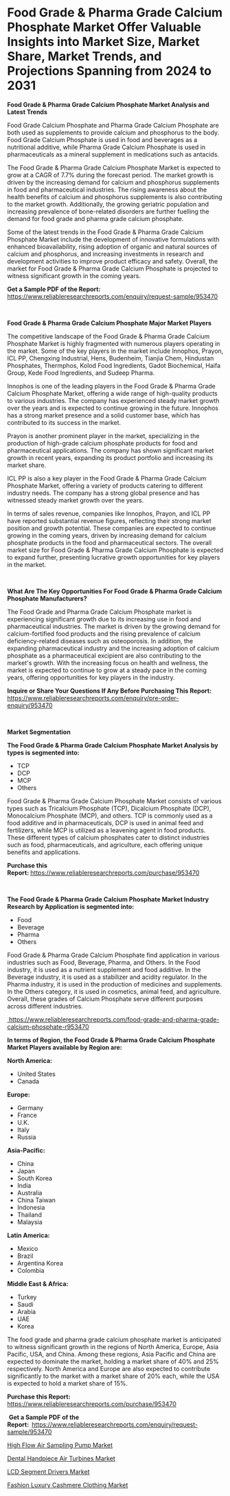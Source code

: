 <p><h1>Food Grade & Pharma Grade Calcium Phosphate Market Offer Valuable Insights into Market Size, Market Share, Market Trends, and Projections Spanning from 2024 to 2031</h1></p><p><strong>Food Grade & Pharma Grade Calcium Phosphate Market Analysis and Latest Trends</strong></p>
<p><p>Food Grade Calcium Phosphate and Pharma Grade Calcium Phosphate are both used as supplements to provide calcium and phosphorus to the body. Food Grade Calcium Phosphate is used in food and beverages as a nutritional additive, while Pharma Grade Calcium Phosphate is used in pharmaceuticals as a mineral supplement in medications such as antacids.</p><p>The Food Grade & Pharma Grade Calcium Phosphate Market is expected to grow at a CAGR of 7.7% during the forecast period. The market growth is driven by the increasing demand for calcium and phosphorus supplements in food and pharmaceutical industries. The rising awareness about the health benefits of calcium and phosphorus supplements is also contributing to the market growth. Additionally, the growing geriatric population and increasing prevalence of bone-related disorders are further fuelling the demand for food grade and pharma grade calcium phosphate.</p><p>Some of the latest trends in the Food Grade & Pharma Grade Calcium Phosphate Market include the development of innovative formulations with enhanced bioavailability, rising adoption of organic and natural sources of calcium and phosphorus, and increasing investments in research and development activities to improve product efficacy and safety. Overall, the market for Food Grade & Pharma Grade Calcium Phosphate is projected to witness significant growth in the coming years.</p></p>
<p><strong>Get a Sample PDF of the Report:&nbsp;</strong> <a href="https://www.reliableresearchreports.com/enquiry/request-sample/953470">https://www.reliableresearchreports.com/enquiry/request-sample/953470</a></p>
<p>&nbsp;</p>
<p><strong>Food Grade & Pharma Grade Calcium Phosphate Major Market Players</strong></p>
<p><p>The competitive landscape of the Food Grade & Pharma Grade Calcium Phosphate Market is highly fragmented with numerous players operating in the market. Some of the key players in the market include Innophos, Prayon, ICL PP, Chengxing Industrial, Hens, Budenheim, Tianjia Chem, Hindustan Phosphates, Thermphos, Kolod Food Ingredients, Gadot Biochemical, Haifa Group, Kede Food Ingredients, and Sudeep Pharma.</p><p>Innophos is one of the leading players in the Food Grade & Pharma Grade Calcium Phosphate Market, offering a wide range of high-quality products to various industries. The company has experienced steady market growth over the years and is expected to continue growing in the future. Innophos has a strong market presence and a solid customer base, which has contributed to its success in the market.</p><p>Prayon is another prominent player in the market, specializing in the production of high-grade calcium phosphate products for food and pharmaceutical applications. The company has shown significant market growth in recent years, expanding its product portfolio and increasing its market share.</p><p>ICL PP is also a key player in the Food Grade & Pharma Grade Calcium Phosphate Market, offering a variety of products catering to different industry needs. The company has a strong global presence and has witnessed steady market growth over the years.</p><p>In terms of sales revenue, companies like Innophos, Prayon, and ICL PP have reported substantial revenue figures, reflecting their strong market position and growth potential. These companies are expected to continue growing in the coming years, driven by increasing demand for calcium phosphate products in the food and pharmaceutical sectors. The overall market size for Food Grade & Pharma Grade Calcium Phosphate is expected to expand further, presenting lucrative growth opportunities for key players in the market.</p></p>
<p>&nbsp;</p>
<p><strong>What Are The Key Opportunities For Food Grade & Pharma Grade Calcium Phosphate Manufacturers?</strong></p>
<p><p>The Food Grade and Pharma Grade Calcium Phosphate market is experiencing significant growth due to its increasing use in food and pharmaceutical industries. The market is driven by the growing demand for calcium-fortified food products and the rising prevalence of calcium deficiency-related diseases such as osteoporosis. In addition, the expanding pharmaceutical industry and the increasing adoption of calcium phosphate as a pharmaceutical excipient are also contributing to the market's growth. With the increasing focus on health and wellness, the market is expected to continue to grow at a steady pace in the coming years, offering opportunities for key players in the industry.</p></p>
<p><strong>Inquire or Share Your Questions If Any Before Purchasing This Report:</strong> <a href="https://www.reliableresearchreports.com/enquiry/pre-order-enquiry/953470">https://www.reliableresearchreports.com/enquiry/pre-order-enquiry/953470</a></p>
<p>&nbsp;</p>
<p><strong>Market Segmentation</strong></p>
<p><strong>The Food Grade & Pharma Grade Calcium Phosphate Market Analysis by types is segmented into:</strong></p>
<p><ul><li>TCP</li><li>DCP</li><li>MCP</li><li>Others</li></ul></p>
<p><p>Food Grade & Pharma Grade Calcium Phosphate Market consists of various types such as Tricalcium Phosphate (TCP), Dicalcium Phosphate (DCP), Monocalcium Phosphate (MCP), and others. TCP is commonly used as a food additive and in pharmaceuticals, DCP is used in animal feed and fertilizers, while MCP is utilized as a leavening agent in food products. These different types of calcium phosphates cater to distinct industries such as food, pharmaceuticals, and agriculture, each offering unique benefits and applications.</p></p>
<p><strong>Purchase this Report:&nbsp;</strong><a href="https://www.reliableresearchreports.com/purchase/953470">https://www.reliableresearchreports.com/purchase/953470</a></p>
<p>&nbsp;</p>
<p><strong>The Food Grade & Pharma Grade Calcium Phosphate Market Industry Research by Application is segmented into:</strong></p>
<p><ul><li>Food</li><li>Beverage</li><li>Pharma</li><li>Others</li></ul></p>
<p><p>Food Grade & Pharma Grade Calcium Phosphate find application in various industries such as Food, Beverage, Pharma, and Others. In the Food industry, it is used as a nutrient supplement and food additive. In the Beverage industry, it is used as a stabilizer and acidity regulator. In the Pharma industry, it is used in the production of medicines and supplements. In the Others category, it is used in cosmetics, animal feed, and agriculture. Overall, these grades of Calcium Phosphate serve different purposes across different industries.</p></p>
<p><a href="https://www.reliableresearchreports.com/food-grade-and-pharma-grade-calcium-phosphate-r953470">&nbsp;https://www.reliableresearchreports.com/food-grade-and-pharma-grade-calcium-phosphate-r953470</a></p>
<p><strong>In terms of Region, the Food Grade & Pharma Grade Calcium Phosphate Market Players available by Region are:</strong></p>
<p>
    <p> <strong> North America: </strong>
        <ul>
            <li>United States</li>
            <li>Canada</li>
        </ul>
        </p> 
    <p> <strong> Europe: </strong>
        <ul>
            <li>Germany</li>
            <li>France</li>
            <li>U.K.</li>
            <li>Italy</li>
            <li>Russia</li>
        </ul>
        </p> 
    <p> <strong> Asia-Pacific: </strong>
        <ul>
            <li>China</li>
            <li>Japan</li>
            <li>South Korea</li>
            <li>India</li>
            <li>Australia</li>
            <li>China Taiwan</li>
            <li>Indonesia</li>
            <li>Thailand</li>
            <li>Malaysia</li>
        </ul>
        </p> 
    <p> <strong> Latin America: </strong>
        <ul>
            <li>Mexico</li>
            <li>Brazil</li>
            <li>Argentina Korea</li>
            <li>Colombia</li>
        </ul>
        </p> 
    <p> <strong> Middle East & Africa: </strong>
        <ul>
            <li>Turkey</li>
            <li>Saudi</li>
            <li>Arabia</li>
            <li>UAE</li>
            <li>Korea</li>
        </ul>
    </p>
    </p>
<p><p>The food grade and pharma grade calcium phosphate market is anticipated to witness significant growth in the regions of North America, Europe, Asia Pacific, USA, and China. Among these regions, Asia Pacific and China are expected to dominate the market, holding a market share of 40% and 25% respectively. North America and Europe are also expected to contribute significantly to the market with a market share of 20% each, while the USA is expected to hold a market share of 15%.</p></p>
<p><strong>Purchase this Report: </strong><a href="https://www.reliableresearchreports.com/purchase/953470">https://www.reliableresearchreports.com/purchase/953470</a></p>
<p>&nbsp;<strong>Get a Sample PDF of the Report:&nbsp;&nbsp;</strong><a href="https://www.reliableresearchreports.com/enquiry/request-sample/953470">https://www.reliableresearchreports.com/enquiry/request-sample/953470</a></p>
<p><strong></strong></p>
<p><p><a href="https://www.linkedin.com/pulse/high-flow-air-sampling-pump-market-size-reveals-best-marketing-xuhve">High Flow Air Sampling Pump Market</a></p><p><a href="https://github.com/EunaWiegad2023/Market-Research-Report-List-1/blob/main/dental-handpiece-air-turbines-market.md">Dental Handpiece Air Turbines Market</a></p><p><a href="https://www.linkedin.com/pulse/decoding-lcd-segment-drivers-market-metrics-share-trends-growth-fciie">LCD Segment Drivers Market</a></p><p><a href="https://github.com/edytherolanlouisejk1miz0wig/Market-Research-Report-List-2/blob/main/fashion-luxury-cashmere-clothing-market.md">Fashion Luxury Cashmere Clothing Market</a></p></p>